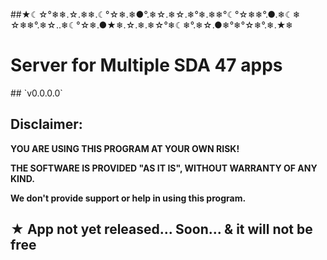 ##★☾☆°❄❄.☆.❄❄.☾°☆❄.❄●°.❄☆.❄☆.❄°❄.❄❄°☾°☆❄❄°.●.❄☾❄ ☆❄❄°.❄☆..❄☾°☆❄.●★❄.☆.❄.❄☆°❄☾❄°.❄☆.●❄°❄°☆❄°.❄.★❄

<h1>
  Server for Multiple SDA 47 apps</a>
</h1>
## `v0.0.0.0`

## Disclaimer:
**YOU ARE USING THIS PROGRAM AT YOUR OWN RISK!**

**THE SOFTWARE IS PROVIDED "AS IT IS", WITHOUT WARRANTY OF ANY KIND.**

**We don't provide support or help in using this program.**

## ★ App not yet released... Soon... & it will not be free
